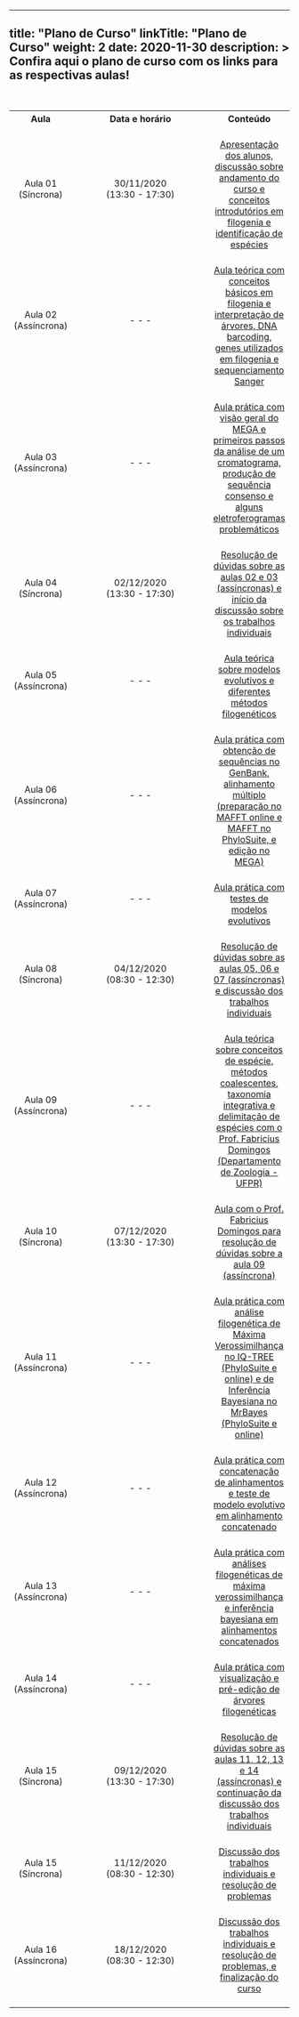 
---
title: "Plano de Curso"
linkTitle: "Plano de Curso"
weight: 2
date: 2020-11-30
description: >
  Confira aqui o plano de curso com os links para as respectivas aulas!
---

<br>
<div align="center">
<table class="center" style="text-align:center; vertical-align:middle;">
  <tr>
    <th style="vertical-align:middle;"><strong>Aula</strong></th>
    <th style="vertical-align:middle;" width="310"><strong>Data e horário</strong></th>
	<th style="vertical-align:middle;"><strong>Conteúdo</strong></th>
  <tr>
  <td style="vertical-align:middle;">Aula 01 (Síncrona)</td>
  <td style="vertical-align:middle;">30/11/2020 <br>(13:30 - 17:30)</td>
  <td style="vertical-align:middle;"><a href="https://cursodefilogeniaufpr.netlify.app/turma_02/sincronas/aula_01"><br>Apresentação dos alunos, discussão sobre andamento do curso e conceitos introdutórios em filogenia e identificação de espécies<br></a></td>
  <tr>
  <td style="vertical-align:middle;">Aula 02 (Assíncrona)</td>
  <td style="vertical-align:middle;">- - -</td>
  <td style="vertical-align:middle;"><a href="https://cursodefilogeniaufpr.netlify.app/turma_02/teoricas/aula_02"><br>Aula teórica com conceitos básicos em filogenia e interpretação de árvores, DNA barcoding, genes utilizados em filogenia e sequenciamento Sanger<br></a></td>
  <tr>
  <td style="vertical-align:middle;">Aula 03 (Assíncrona)</td>
  <td style="vertical-align:middle;">- - -</td>
  <td style="vertical-align:middle;"><a href="https://cursodefilogeniaufpr.netlify.app/turma_02/praticas/aula_01"><br>Aula prática com visão geral do MEGA e primeiros passos da análise de um cromatograma, produção de sequência consenso e alguns eletroferogramas problemáticos<br></a></td>
  <tr>
  <td style="vertical-align:middle;">Aula 04 (Síncrona)</td>
  <td style="vertical-align:middle;">02/12/2020 <br>(13:30 - 17:30)</td>
  <td style="vertical-align:middle;"><a href="https://cursodefilogeniaufpr.netlify.app/turma_02/sincronas/aula_02"><br>Resolução de dúvidas sobre as aulas 02 e 03 (assíncronas) e início da discussão sobre os trabalhos individuais<br></a></td>
  <tr>
  <td style="vertical-align:middle;">Aula 05 (Assíncrona)</td>
  <td style="vertical-align:middle;">- - -</td>
  <td style="vertical-align:middle;"><a href="https://cursodefilogeniaufpr.netlify.app/turma_02/teoricas/aula_03"><br>Aula teórica sobre modelos evolutivos e diferentes métodos filogenéticos<br></a></td>
  <tr>
  <td style="vertical-align:middle;">Aula 06 (Assíncrona)</td>
  <td style="vertical-align:middle;">- - -</td>
  <td style="vertical-align:middle;"><br><a href="https://cursodefilogeniaufpr.netlify.app/turma_02/praticas/aula_02">Aula prática com obtenção de sequências no GenBank, alinhamento múltiplo (preparação no MAFFT online e MAFFT no PhyloSuite, e edição no MEGA)</a><br></td>
  <tr>
  <td style="vertical-align:middle;">Aula 07 (Assíncrona)</td>
  <td style="vertical-align:middle;">- - -</td>
  <td style="vertical-align:middle;"><br><a href="https://cursodefilogeniaufpr.netlify.app/turma_02/praticas/aula_03">Aula prática com testes de modelos evolutivos</a><br></td>
  <tr>
  <td style="vertical-align:middle;">Aula 08 (Síncrona)</td>
  <td style="vertical-align:middle;">04/12/2020 <br>(08:30 - 12:30)</td>
  <td style="vertical-align:middle;"><a href="https://cursodefilogeniaufpr.netlify.app/turma_02/sincronas/aula_03"><br>Resolução de dúvidas sobre as aulas 05, 06 e 07 (assíncronas) e discussão dos trabalhos individuais<br></a></td>
  <tr>
  <td style="vertical-align:middle;">Aula 09 (Assíncrona)</td>
  <td style="vertical-align:middle;">- - -</td>
  <td style="vertical-align:middle;"><a href="https://cursodefilogeniaufpr.netlify.app/turma_02/teoricas/aula_04"><br>Aula teórica sobre conceitos de espécie, métodos coalescentes, taxonomia integrativa e delimitação de espécies com o Prof. Fabricius Domingos (Departamento de Zoologia - UFPR)<br></a></td>
  <tr>
  <td style="vertical-align:middle;">Aula 10 (Síncrona)</td>
  <td style="vertical-align:middle;">07/12/2020 <br>(13:30 - 17:30)</td>
  <td style="vertical-align:middle;"><a href="https://cursodefilogeniaufpr.netlify.app/turma_02/sincronas/aula_04"><br>Aula com o Prof. Fabricius Domingos para resolução de dúvidas sobre a aula 09 (assíncrona)<br><a></td>
  <tr>
  <td style="vertical-align:middle;">Aula 11 (Assíncrona)</td>
  <td style="vertical-align:middle;">- - -</td>
  <td style="vertical-align:middle;"><br><a href="https://cursodefilogeniaufpr.netlify.app/turma_02/praticas/aula_04">Aula prática com análise filogenética de Máxima Verossimilhança no IQ-TREE (PhyloSuite e online) e de Inferência Bayesiana no MrBayes (PhyloSuite e online)</a><br></td>
  <tr>
  <td style="vertical-align:middle;">Aula 12 (Assíncrona)</td>
  <td style="vertical-align:middle;">- - -</td>
  <td style="vertical-align:middle;"><br><a href="https://cursodefilogeniaufpr.netlify.app/turma_02/praticas/aula_05">Aula prática com concatenação de alinhamentos e teste de modelo evolutivo em alinhamento concatenado</a><br></td>
  <tr>
  <td style="vertical-align:middle;">Aula 13 (Assíncrona)</td>
  <td style="vertical-align:middle;">- - -</td>
  <td style="vertical-align:middle;"><br><a href="https://cursodefilogeniaufpr.netlify.app/turma_02/praticas/aula_06">Aula prática com análises filogenéticas de máxima verossimilhança e inferência bayesiana em alinhamentos concatenados</a><br></td>
  <tr>
  <td style="vertical-align:middle;">Aula 14 (Assíncrona)</td>
  <td style="vertical-align:middle;">- - -</td>
  <td style="vertical-align:middle;"><br><a href="https://cursodefilogeniaufpr.netlify.app/turma_02/praticas/aula_07">Aula prática com visualização e pré-edição de árvores filogenéticas</a><br></td>
  <tr>
  <td style="vertical-align:middle;">Aula 15 (Síncrona)</td>
  <td style="vertical-align:middle;">09/12/2020 <br>(13:30 - 17:30)</td>
  <td style="vertical-align:middle;"><a href="https://cursodefilogeniaufpr.netlify.app/turma_02/sincronas/aula_05"><br>Resolução de dúvidas sobre as aulas 11, 12, 13 e 14 (assíncronas) e continuação da discussão dos trabalhos individuais<br></td>
  <tr>
  <td style="vertical-align:middle;">Aula 15 (Síncrona)</td>
  <td style="vertical-align:middle;">11/12/2020 <br>(08:30 - 12:30)</td>
  <td style="vertical-align:middle;"><a href="https://cursodefilogeniaufpr.netlify.app/turma_02/sincronas/aula_06"><br>Discussão dos trabalhos individuais e resolução de problemas<br></td>
  <tr>
  <td style="vertical-align:middle;">Aula 16 (Assíncrona)</td>
  <td style="vertical-align:middle;">18/12/2020 <br>(08:30 - 12:30)</td>
  <td style="vertical-align:middle;"><a href="https://cursodefilogeniaufpr.netlify.app/turma_02/sincronas/aula_07"><br>Discussão dos trabalhos individuais e resolução de problemas, e finalização do curso<br><br></td>
  </table>
</div>

	
